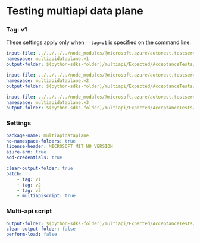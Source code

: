 # Testing multiapi data plane

### Tag: v1

These settings apply only when `--tag=v1` is specified on the command line.

``` yaml $(tag) == 'v1'
input-file: ../../../../node_modules/@microsoft.azure/autorest.testserver/swagger/multiapi-v1.json
namespace: multiapidataplane.v1
output-folder: $(python-sdks-folder)/multiapi/Expected/AcceptanceTests/MultiapiDataPlane/multiapidataplane/v1
```

``` yaml $(tag) == 'v2'
input-file: ../../../../node_modules/@microsoft.azure/autorest.testserver/swagger/multiapi-v2.json
namespace: multiapidataplane.v2
output-folder: $(python-sdks-folder)/multiapi/Expected/AcceptanceTests/MultiapiDataPlane/multiapidataplane/v2
```

``` yaml $(tag) == 'v3'
input-file: ../../../../node_modules/@microsoft.azure/autorest.testserver/swagger/multiapi-v3.json
namespace: multiapidataplane.v3
output-folder: $(python-sdks-folder)/multiapi/Expected/AcceptanceTests/MultiapiDataPlane/multiapidataplane/v3
```

### Settings
``` yaml
package-name: multiapidataplane
no-namespace-folders: true
license-header: MICROSOFT_MIT_NO_VERSION
azure-arm: true
add-credentials: true
```

``` yaml $(multiapi)
clear-output-folder: true
batch:
    - tag: v1
    - tag: v2
    - tag: v3
    - multiapiscript: true
```

### Multi-api script

``` yaml $(multiapiscript)
output-folder: $(python-sdks-folder)/multiapi/Expected/AcceptanceTests/MultiapiDataPlane/multiapidataplane/
clear-output-folder: false
perform-load: false
```
